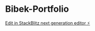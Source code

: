 # Bibek-Portfolio

[Edit in StackBlitz next generation editor ⚡️](https://stackblitz.com/~/github.com/shadoow9233/Bibek-Portfolio)